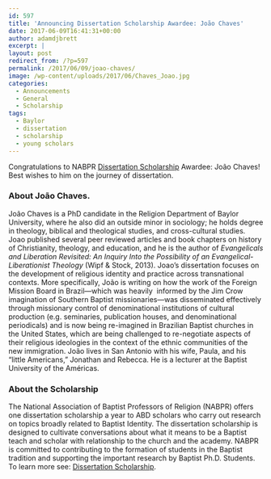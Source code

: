 ```yaml
---
id: 597
title: 'Announcing Dissertation Scholarship Awardee: João Chaves'
date: 2017-06-09T16:41:31+00:00
author: adamdjbrett
excerpt: |
layout: post
redirect_from: /?p=597
permalink: /2017/06/09/joao-chaves/
image: /wp-content/uploads/2017/06/Chaves_Joao.jpg
categories:
  - Announcements
  - General
  - Scholarship
tags:
  - Baylor
  - dissertation
  - scholarship
  - young scholars
---
```

<div>
  Congratulations to NABPR <a href="https://nabpr.org/disssertation/">Dissertation Scholarship</a> Awardee: João Chaves! Best wishes to him on the journey of dissertation.
</div>

<div>
</div>

### About João Chaves.

<div>
  João Chaves is a PhD candidate in the Religion Department of Baylor University, where he also did an outside minor in sociology; he holds degree in theology, biblical and theological studies, and cross-cultural studies. Joao published several peer reviewed articles and book chapters on history of Christianity, theology, and education, and he is the author of <i>Evangelicals and Liberation Revisited: An Inquiry Into the Possibility of an Evangelical-Liberationist Theology </i>(Wipf & Stock, 2013). Joao&#8217;s dissertation focuses on the development of religious identity and practice across transnational contexts. More specifically, João is writing on how the work of the Foreign Mission Board in Brazil—which was heavily  informed by the Jim Crow imagination of Southern Baptist missionaries—was disseminated effectively through missionary control of denominational institutions of cultural production (e.g. seminaries, publication houses, and denominational periodicals) and is now being re-imagined in Brazilian Baptist churches in the United States, which are being challenged to re-negotiate aspects of their religious ideologies in the context of the ethnic communities of the new immigration. João lives in San Antonio with his wife, Paula, and his “little Americans,” Jonathan and Rebecca. He is a lecturer at the Baptist University of the Américas.
</div>

<div>
</div>

### About the Scholarship

<div>
  The National Association of Baptist Professors of Religion (NABPR) offers one dissertation scholarship a year to ABD scholars who carry out research on topics broadly related to Baptist Identity. The dissertation scholarship is designed to cultivate conversations about what it means to be a Baptist teach and scholar with relationship to the church and the academy. NABPR is committed to contributing to the formation of students in the Baptist tradition and supporting the important research by Baptist Ph.D. Students. To learn more see: <a href="https://nabpr.org/disssertation/">Dissertation Scholarship</a>.
</div>

<div>
</div>
